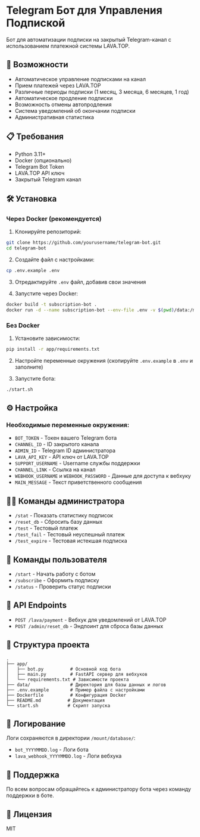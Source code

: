 # Telegram Бот для Управления Подпиской

Бот для автоматизации подписки на закрытый Telegram-канал с использованием платежной системы LAVA.TOP.

## 🚀 Возможности

- Автоматическое управление подписками на канал
- Прием платежей через LAVA.TOP
- Различные периоды подписки (1 месяц, 3 месяца, 6 месяцев, 1 год)
- Автоматическое продление подписки
- Возможность отмены автопродления
- Система уведомлений об окончании подписки
- Административная статистика

## 📋 Требования

- Python 3.11+
- Docker (опционально)
- Telegram Bot Token
- LAVA.TOP API ключ
- Закрытый Telegram канал

## 🛠 Установка

### Через Docker (рекомендуется)

1. Клонируйте репозиторий:

```bash
git clone https://github.com/yourusername/telegram-bot.git
cd telegram-bot
```

2. Создайте файл с настройками:

```bash
cp .env.example .env
```

3. Отредактируйте `.env` файл, добавив свои значения

4. Запустите через Docker:
```bash
docker build -t subscription-bot .
docker run -d --name subscription-bot --env-file .env -v $(pwd)/data:/mount/database subscription-bot
```

### Без Docker

1. Установите зависимости:
```bash
pip install -r app/requirements.txt
```

2. Настройте переменные окружения (скопируйте `.env.example` в `.env` и заполните)

3. Запустите бота:
```bash
./start.sh
```

## ⚙️ Настройка

### Необходимые переменные окружения:

- `BOT_TOKEN` - Токен вашего Telegram бота
- `CHANNEL_ID` - ID закрытого канала
- `ADMIN_ID` - Telegram ID администратора
- `LAVA_API_KEY` - API ключ от LAVA.TOP
- `SUPPORT_USERNAME` - Username службы поддержки
- `CHANNEL_LINK` - Ссылка на канал
- `WEBHOOK_USERNAME` и `WEBHOOK_PASSWORD` - Данные для доступа к вебхуку
- `MAIN_MESSAGE` - Текст приветственного сообщения

## 👨‍💻 Команды администратора

- `/stat` - Показать статистику подписок
- `/reset_db` - Сбросить базу данных
- `/test` - Тестовый платеж
- `/test_fail` - Тестовый неуспешный платеж
- `/test_expire` - Тестовая истекшая подписка

## 📱 Команды пользователя

- `/start` - Начать работу с ботом
- `/subscribe` - Оформить подписку
- `/status` - Проверить статус подписки

## 🔄 API Endpoints

- `POST /lava/payment` - Вебхук для уведомлений от LAVA.TOP
- `POST /admin/reset_db` - Эндпоинт для сброса базы данных

## 📁 Структура проекта

```
.
├── app/
│   ├── bot.py          # Основной код бота
│   ├── main.py         # FastAPI сервер для вебхуков
│   └── requirements.txt # Зависимости проекта
├── data/               # Директория для базы данных и логов
├── .env.example        # Пример файла с настройками
├── Dockerfile          # Конфигурация Docker
├── README.md          # Документация
└── start.sh           # Скрипт запуска
```

## 📝 Логирование

Логи сохраняются в директории `/mount/database/`:
- `bot_YYYYMMDD.log` - Логи бота
- `lava_webhook_YYYYMMDD.log` - Логи вебхука

## 🤝 Поддержка

По всем вопросам обращайтесь к администратору бота через команду поддержки в боте.

## 📜 Лицензия

MIT
